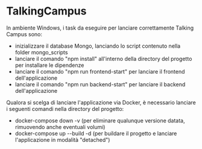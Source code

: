 # TalkingCampus

In ambiente Windows, i task da eseguire per lanciare correttamente Talking Campus sono:
- inizializzare il database Mongo, lanciando lo script contenuto nella folder mongo_scripts
- lanciare il comando "npm install" all'interno della directory del progetto per installare le dipendenze
- lanciare il comando "npm run frontend-start" per lanciare il frontend dell'applicazione
- lanciare il comando "npm run backend-start" per lanciare il backend dell'applicazione 

Qualora si scelga di lanciare l'applicazione via Docker, è necessario lanciare i seguenti comandi nella directory del progetto:
- docker-compose down -v (per eliminare qualunque versione datata, rimuovendo anche eventuali volumi)
- docker-compose up --build -d (per buildare il progetto e lanciare l'applicazione in modalità "detached")

